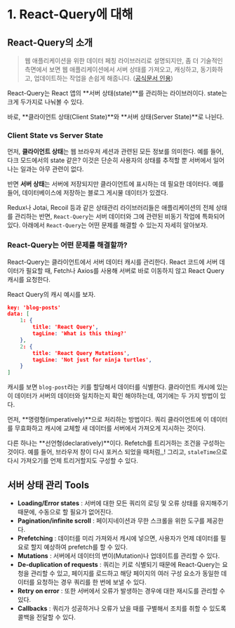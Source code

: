 # 1. React-Query에 대해

## React-Query의 소개

> 웹 애플리케이션을 위한 데이터 페칭 라이브러리로 설명되지만, 좀 더 기술적인 측면에서 보면 웹 애플리케이션에서 서버 상태를 가져오고, 캐싱하고, 동기화하고, 업데이트하는 작업을 손쉽게 해줍니다. ([공식문서 인용](https://tanstack.com/query/v4/docs/react/overview))

React-Query는 React 앱의 **서버 상태(state)**를 관리하는 라이브러이다. state는 크게 두가지로 나눠볼 수 있다.&#x20;

바로, **클라이언트 상태(Client State)**와 **서버 상태(Server State)**로 나뉜다.&#x20;

### Client State vs Server State

먼저, **클라이언트 상태**는 웹 브라우저 세션과 관련된 모든 정보를 의미한다. 예를 들어, 다크 모드에서의 state 같은? 이것은 단순히 사용자의 상태를 추적할 뿐 서버에서 일어나는 일과는 아무 관련이 없다.&#x20;

반면 **서버 상태**는 서버에 저장되지만 클라이언트에 표시하는 데 필요한 데이터다. 예를 들어, 데이터베이스에 저장하는 블로그 게시물 데이터가 있겠다.

Redux나 Jotai, Recoil 등과 같은 상태관리 라이브러리들은 애플리케이션의 전체 상태를 관리하는 반면, `React-Query`는 서버 데이터와 그에 관련된 비동기 작업에 특화되어 있다. 아래에서 `React-Query`는 어떤 문제를 해결할 수 있는지 자세히 알아보자.

### React-Query는 어떤 문제를 해결할까?

React-Query는 클라이언트에서 서버 데이터 캐시를 관리한다. React 코드에 서버 데이터가 필요할 때, Fetch나 Axios를 사용해 서버로 바로 이동하지 않고 React Query 캐시를 요청한다.

React Query의 캐시 예시를 보자.

```json
key: 'blog-posts'
data: [
    1: {
        title: 'React Query',
        tagLine: 'What is this thing?'
    },
    2: {
        title: 'React Query Mutations',
        tagLine: 'Not just for ninja turtles',
    }
]
```

캐시를 보면 `blog-post`라는 키를 할당해서 데이터를 식별한다. 클라이언트 캐시에 있는 이 데이터가 서버의 데이터와 일치하는지 확인 해야하는데, 여기에는 두 가지 방법이 있다.&#x20;

먼저, **명령형(imperatively)**으로 처리하는 방법이다. 쿼리 클라이언트에 이 데이터를 무효화하고 캐시에 교체할 새 데이터를 서버에서 가져오게 지시하는 것이다.&#x20;

다른 하나는 **선언형(declaratively)**이다. Refetch를 트리거하는 조건을 구성하는 것이다. 예를 들어, 브라우저 창이 다시 포커스 되었을 때처럼,,! 그리고, `staleTime`으로 다시 가져오기를 언제 트리거할지도 구성할 수 있다.

## 서버 상태 관리 Tools

* **Loading/Error states** : 서버에 대한 모든 쿼리의 로딩 및 오류 상태를 유지해주기 때문에, 수동으로 할 필요가 없어진다.
* **Pagination/infinite scroll** : 페이지네이션과 무한 스크롤을 위한 도구를 제공한다.
* **Prefetching** : 데이터를 미리 가져와서 캐시에 넣으면, 사용자가 언제 데이터를 필요로 할지 예상하여 prefetch를 할 수 있다.&#x20;
* **Mutations** : 서버에서 데이터의 변이(Mutation)나 업데이트를 관리할 수 있다.
* **De-duplication of requests** : 쿼리는 키로 식별되기 때문에 React-Query는 요청을 관리할 수 있고, 페이지를 로드하고 해당 페이지의 여러 구성 요소가 동일한 데이터를 요청하는 경우 쿼리를 한 번에 보낼 수 있다.
* **Retry on error** : 또한 서버에서 오류가 발생하는 경우에 대한 재시도를 관리할 수 있다.
* **Callbacks** : 쿼리가 성공하거나 오류가 났을 때를 구별해서 조치를 취할 수 있도록 콜백을 전달할 수 있다.
